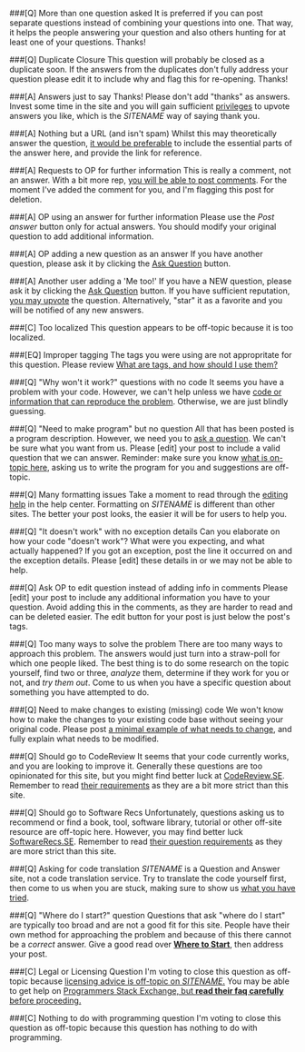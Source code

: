###[Q] More than one question asked
It is preferred if you can post separate questions instead of combining your questions into one. That way, it helps the people answering your question and also others hunting for at least one of your questions. Thanks!

###[Q] Duplicate Closure
This question will probably be closed as a duplicate soon. If the answers from the duplicates don't fully address your question please edit it to include why and flag this for re-opening. Thanks!

###[A] Answers just to say Thanks!
Please don't add "thanks" as answers. Invest some time in the site and you will gain sufficient [privileges](//$SITEURL$/privileges) to upvote answers you like, which is the $SITENAME$ way of saying thank you.

###[A] Nothing but a URL (and isn't spam)
Whilst this may theoretically answer the question, [it would be preferable](//meta.stackoverflow.com/q/8259) to include the essential parts of the answer here, and provide the link for reference.

###[A] Requests to OP for further information
This is really a comment, not an answer. With a bit more rep, [you will be able to post comments](//$SITEURL$/privileges/comment). For the moment I've added the comment for you, and I'm flagging this post for deletion.

###[A] OP using an answer for further information
Please use the *Post answer* button only for actual answers. You should modify your original question to add additional information.

###[A] OP adding a new question as an answer
If you have another question, please ask it by clicking the [Ask Question](//$SITEURL$/questions/ask) button.

###[A] Another user adding a 'Me too!'
If you have a NEW question, please ask it by clicking the [Ask Question](//$SITEURL$/questions/ask) button. If you have sufficient reputation, [you may upvote](//$SITEURL$/privileges/vote-up) the question. Alternatively, "star" it as a favorite and you will be notified of any new answers.

###[C] Too localized
This question appears to be off-topic because it is too localized.

###[EQ] Improper tagging
The tags you were using are not appropritate for this question. Please review [What are tags, and how should I use them?](//$SITEURL$/help/tagging)

###[Q] "Why won't it work?" questions with no code
It seems you have a problem with your code. However, we can't help unless we have [code or information that can reproduce the problem](http://$SITEURL$/help/mcve). Otherwise, we are just blindly guessing.

###[Q] "Need to make program" but no question
All that has been posted is a program description. However, we need you to [ask a question](http://$SITEURL$/help/how-to-ask). We can't be sure what you want from us. Please [edit] your post to include a valid question that we can answer. Reminder: make sure you know [what is on-topic here](http://$SITEURL$/help/on-topic), asking us to write the program for you and suggestions are off-topic.

###[Q] Many formatting issues
Take a moment to read through the [editing help](http://$SITEURL$/editing-help) in the help center. Formatting on $SITENAME$ is different than other sites. The better your post looks, the easier it will be for users to help you.

###[Q] "It doesn't work" with no exception details
Can you elaborate on how your code "doesn't work"? What were you expecting, and what actually happened? If you got an exception, post the line it occurred on and the exception details. Please [edit] these details in or we may not be able to help.

###[Q] Ask OP to edit question instead of adding info in comments
Please [edit] your post to include any additional information you have to your question. Avoid adding this in the comments, as they are harder to read and can be deleted easier. The edit button for your post is just below the post's tags.

###[Q] Too many ways to solve the problem
There are too many ways to approach this problem. The answers would just turn into a straw-poll for which one people liked. The best thing is to do some research on the topic yourself, find two or three, _analyze_ them, determine if they work for you or not, and _try them out_. Come to us when you have a specific question about something you have attempted to do.

###[Q] Need to make changes to existing (missing) code
We won't know how to make the changes to your existing code base without seeing your original code. Please post [a minimal example of what needs to change](http://$SITEURL$/help/mcve), and fully explain what needs to be modified.

###[Q] Should go to CodeReview
It seems that your code currently works, and you are looking to improve it. Generally these questions are too opinionated for this site, but you might find better luck at [CodeReview.SE](http://codereview.stackexchange.com/tour). Remember to read [their requirements](http://codereview.stackexchange.com/help/on-topic) as they are a bit more strict than this site.

###[Q] Should go to Software Recs
Unfortunately, questions asking us to recommend or find a book, tool, software library, tutorial or other off-site resource are off-topic here. However, you may find better luck [SoftwareRecs.SE](http://softwarerecs.stackexchange.com/tour). Remember to read [their question requirements](http://softwarerecs.stackexchange.com/help/on-topic) as they are more strict than this site.

###[Q] Asking for code translation
$SITENAME$ is a Question and Answer site, not a code translation service. Try to translate the code yourself first, then come to us when you are stuck, making sure to show us [what you have tried](http://$SITEURL$/help/mcve).

###[Q] "Where do I start?" question
Questions that ask "where do I start" are typically too broad and are not a good fit for this site. People have their own method for approaching the problem and because of this there cannot be a _correct_ answer. Give a good read over [**Where to Start**](http://meta.programmers.stackexchange.com/questions/6366/where-to-start/6367#6367), then address your post.

###[C] Legal or Licensing Question
I'm voting to close this question as off-topic because [licensing advice is off-topic on $SITENAME$.](http://meta.stackoverflow.com/a/274964/1402846) You may be able to get help on [Programmers Stack Exchange, but **read their faq carefully** before proceeding.](http://meta.programmers.stackexchange.com/questions/7265/when-is-a-software-licensing-question-on-topic)

###[C] Nothing to do with programming question
I'm voting to close this question as off-topic because this question has nothing to do with programming.
